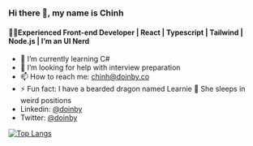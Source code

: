 ### Hi there 👋, my name is Chinh
#### 👩‍💻Experienced Front-end Developer | React | Typescript | Tailwind | Node.js | I’m an UI Nerd

<!-- - 🔭 I’m currently working on  The Frontend Developer Career Path  -->
- 🌱 I’m currently learning C#
- 🤔 I’m looking for help with interview preparation
- 📫 How to reach me: chinh@doinby.co
- ⚡ Fun fact: I have a bearded dragon named Learnie 🦎 She sleeps in weird positions
- Linkedin: [@doinby](https://www.linkedin.com/in/doinby/)
- Twitter: [@doinby](https://twitter.com/doinby)

[![Top Langs](https://github-readme-stats.vercel.app/api/top-langs/?username=anuraghazra&layout=donut-vertical)](https://github.com/anuraghazra/github-readme-stats)
